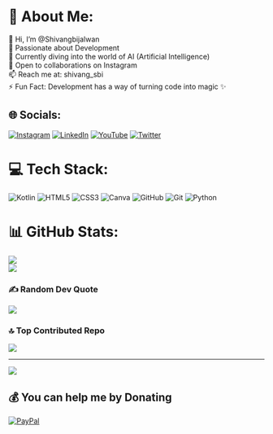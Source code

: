 # 💫 About Me:
👋 Hi, I’m @Shivangbijalwan<br>👀 Passionate about Development<br>🌱 Currently diving into the world of AI (Artificial Intelligence)<br>💞️ Open to collaborations on Instagram<br>📫 Reach me at: shivang_sbi<br>⚡ Fun Fact: Development has a way of turning code into magic ✨


## 🌐 Socials:
[![Instagram](https://img.shields.io/badge/Instagram-%23E4405F.svg?logo=Instagram&logoColor=white)](https://instagram.com/shivang_sbi) [![LinkedIn](https://img.shields.io/badge/LinkedIn-%230077B5.svg?logo=linkedin&logoColor=white)](https://linkedin.com/in/shivangbijalwan) [![YouTube](https://img.shields.io/badge/YouTube-%23FF0000.svg?logo=YouTube&logoColor=white)](https://youtube.com/@shivangsbi771) 
 [![Twitter](https://img.shields.io/badge/X-%23FF00.svg?logo=X&logoColor=white)](https://x.com/Coderation117) 
# 💻 Tech Stack:
![Kotlin](https://img.shields.io/badge/kotlin-%237F52FF.svg?style=flat&logo=kotlin&logoColor=white) ![HTML5](https://img.shields.io/badge/html5-%23E34F26.svg?style=flat&logo=html5&logoColor=white) ![CSS3](https://img.shields.io/badge/css3-%231572B6.svg?style=flat&logo=css3&logoColor=white) ![Canva](https://img.shields.io/badge/Canva-%2300C4CC.svg?style=flat&logo=Canva&logoColor=white) ![GitHub](https://img.shields.io/badge/github-%23121011.svg?style=flat&logo=github&logoColor=white) ![Git](https://img.shields.io/badge/git-%23F05033.svg?style=flat&logo=git&logoColor=white)
![Python](https://img.shields.io/badge/python-%23E34F6.svg?style=flat&logo=python&logoColor=white)
# 📊 GitHub Stats:
![](https://github-readme-streak-stats.herokuapp.com/?user=Shivangbijalwan&theme=onedark&hide_border=false)<br/>
![](https://github-readme-stats.vercel.app/api/top-langs/?username=Shivangbijalwan&theme=onedark&hide_border=false&include_all_commits=true&count_private=true&layout=compact)

### ✍️ Random Dev Quote
![](https://quotes-github-readme.vercel.app/api?type=horizontal&theme=gruvbox)

### 🔝 Top Contributed Repo
![](https://github-contributor-stats.vercel.app/api?username=Shivangbijalwan&limit=5&theme=dark&combine_all_yearly_contributions=true)

---
[![](https://visitcount.itsvg.in/api?id=Shivangbijalwan&icon=2&color=3)](https://visitcount.itsvg.in)

  ## 💰 You can help me by Donating
  [![PayPal](https://img.shields.io/badge/PayPal-00457C?style=for-the-badge&logo=paypal&logoColor=white)](https://paypal.me/Shivangbijalwan) 

  
<!-- Proudly created with GPRM ( https://gprm.itsvg.in ) -->
